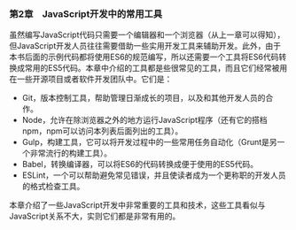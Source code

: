 ### 第2章　JavaScript开发中的常用工具

虽然编写JavaScript代码只需要一个编辑器和一个浏览器（从上一章可以得知），但JavaScript开发人员往往需要借助一些实用开发工具来辅助开发。此外，由于本书后面的示例代码都将使用ES6的规范编写，所以还需要一个工具将ES6代码转换成常用的ES5代码。本章中介绍的工具都是些很常见的工具，而且它们经常被用在一些开源项目或者软件开发团队中。它们是：

+ Git，版本控制工具，帮助管理日渐成长的项目，以及和其他开发人员的合作。
+ Node，允许在除浏览器之外的地方运行JavaScript程序（还有它的搭档npm，npm可以访问本列表后面列出的工具）。
+ Gulp，构建工具，它可以将开发过程中的一些常用任务自动化（Grunt是另一个非常流行的构建工具）。
+ Babel，转换编译器，可以将ES6的代码转换成便于使用的ES5代码。
+ ESLint，一个可以帮助避免常见错误，并且使读者成为一个更称职的开发人员的格式检查工具。

本章介绍了一些JavaScript开发中非常重要的工具和技术，这些工具看似与JavaScript关系不大，实则它们都是非常有用的。

